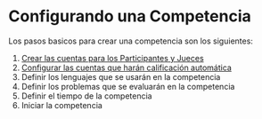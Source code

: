 # Configurando una Competencia

Los pasos basicos para crear una competencia son los siguientes:

1. [Crear las cuentas para los Participantes y Jueces](5.1.CrearCuentas.md)
1. [Configurar las cuentas que harán calificación automática](5.1.JuezAutomatico)
1. Definir los lenguajes que se usarán en la competencia
1. Definir los problemas que se evaluarán en la competencia
1. Definir el tiempo de la competencia
1. Iniciar la competencia